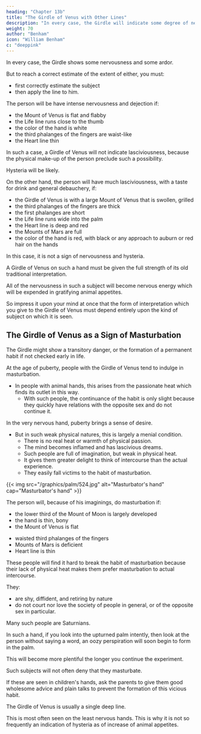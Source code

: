 ```yaml
---
heading: "Chapter 13b"
title: "The Girdle of Venus with Other Lines"
description: "In every case, the Girdle will indicate some degree of nervousness and some degree of ardor"
weight: 70
author: "Benham"
icon: "William Benham"
c: "deeppink"
---
```



<!-- It is from the type and Chirognomic make-up of a subject that you must determine which interpretation should be given.  -->

In every case, the Girdle shows some nervousness and some ardor. 

But to reach a correct estimate of the extent of either, you must:
- first correctly estimate the subject
- then apply the line to him. 

The person will be have intense nervousness and dejection if:
- the Mount of Venus is flat and flabby
- the Life line runs close to the thumb
- the color of the hand is white
- the third phalanges of the fingers are waist-like
- the Heart line thin

In such a case, a Girdle of Venus will not indicate lasciviousness, because the physical make-up of the person preclude such a possibility. 

Hysteria will be likely.


On the other hand, the person will have much lasciviousness, with a taste for drink and general debauchery, if:
- the Girdle of Venus is with a large Mount of Venus that is swollen, grilled
- the third phalanges of the fingers are thick
- the first phalanges are short
- the Life line runs wide into the palm
- the Heart line is deep and red
- the Mounts of Mars are full
- the color of the hand is red, with black or any approach to auburn or red hair on the hands

In this case, it is not a sign of nervousness and hysteria.


A Girdle of Venus on such a hand must be given the full strength of its old traditional interpretation. 

All of the nervousness in such a subject will become nervous energy which will be expended in gratifying animal appetites.

So impress it upon your mind at once that the form of interpretation which you give to the Girdle of Venus must depend entirely upon the kind of subject on which it is seen. 

<!-- There is another danger from the Girdle of Venus, which comes to all types of hands which have it.  -->


## The Girdle of Venus as a Sign of Masturbation

The Girdle might show a transitory danger, or the formation of a permanent habit if not checked early in life. 

At the age of puberty, people with the Girdle of Venus tend to indulge in masturbation. 
- In people with animal hands, this arises from the passionate heat which finds its outlet in this way. 
  - With such people, the continuance of the habit is only slight because they quickly have relations with the opposite sex and do not continue it. 

In the very nervous hand, puberty brings a sense of desire.

- But in such weak physical natures, this is largely a menial condition. 
  - There is no real heat or warmth of physical passion.
  - The mind becomes inflamed and has lascivious dreams. 
  - Such people are full of imagination, but weak in physical heat. 
  - It gives them greater delight to think of intercourse than the actual experience. 
  - They easily fall victims to the habit of masturbation. 

{{< img src="/graphics/palm/524.jpg" alt="Masturbator's hand" cap="Masturbator's hand" >}}

The person will, because of his imaginings, do masturbation if:
- the lower third of the Mount of Moon is largely developed
- the hand is thin, bony
- the Mount of Venus is flat
<!-- , Girdle of Venus  -->
- waisted third phalanges of the fingers
- Mounts of Mars is deficient
- Heart line is thin 

These people will find it hard to break the habit of masturbation because their lack of physical heat makes them prefer masturbation to actual intercourse. 

They:
- are shy, diffident, and retiring by nature
- do not court nor love the society of people in general, or of the opposite sex in particular.

Many such people are Saturnians.

In such a hand, if you look into the upturned palm intently, then look at the person without saying a word, an oozy perspiration will soon begin to form in the palm.

This will become more plentiful the longer you continue the experiment. 

Such subjects will not often deny that they masturbate. 

If these are seen in children's hands, ask the parents to give them good wholesome advice and plain talks to prevent the formation of this vicious habit. 

<!-- The Girdle Of Venus Continued 675 No. 524. The Girdle Of Venus Continued 676 No. 525. The Girdle Of Venus Continued 677 No. 526. The Girdle Of Venus Continued 678 No. 527.  -->

The Girdle of Venus is usually a single deep line. 

This is most often seen on the least nervous hands. This is why it is not so frequently an indication of hysteria as of increase of animal appetites. 

